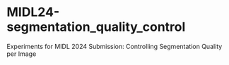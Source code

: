 # MIDL24-segmentation_quality_control
Experiments for MIDL 2024 Submission: Controlling Segmentation Quality per Image
